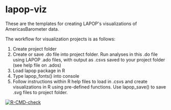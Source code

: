 # lapop-viz
 These are the templates for creating LAPOP's visualizations of AmericasBarometer data.

The workflow for visualization projects is as follows:

1) Create project folder
2) Create or save .do file into project folder.  Run analyses in this .do file using LAPOP .ado files, with output as .csvs saved to your project folder (see help file on .ados)
3) Load lapop package in R
4) Type lapop_fonts() into console
5) Follow instructions within R help files to load in .csvs and create visualizations in R using pre-defined functions.  Use lapop_save() to save .svg files to project folder. 

<!-- badges: start -->
[![R-CMD-check](https://github.com/lapop-central/lapop-viz/actions/workflows/R-CMD-check.yaml/badge.svg)](https://github.com/lapop-central/lapop-viz/actions/workflows/R-CMD-check.yaml)
<!-- badges: end -->
